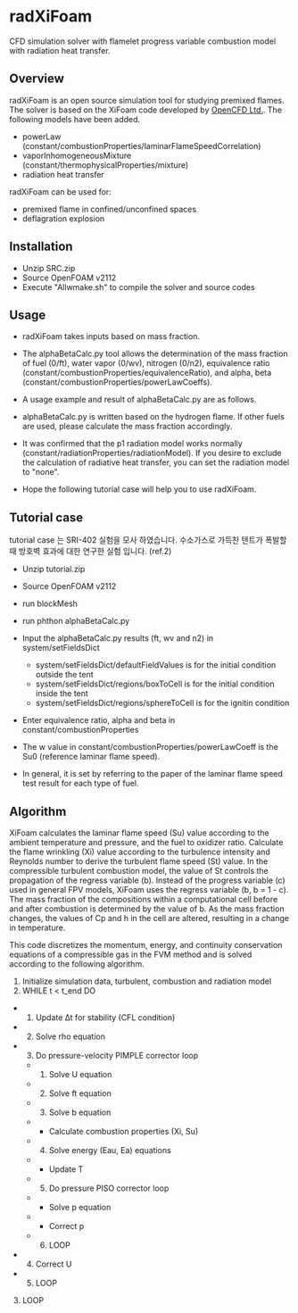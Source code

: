 # radXiFoam
CFD simulation solver with flamelet progress variable combustion model with radiation heat transfer.

## Overview
radXiFoam is an open source simulation tool for studying premixed flames. The solver is based on the XiFoam code developed by [OpenCFD Ltd.](http://openfoam.com/). 
The following models have been added.
* powerLaw (constant/combustionProperties/laminarFlameSpeedCorrelation)
* vaporInhomogeneousMixture (constant/thermophysicalProperties/mixture)
* radiation heat transfer

radXiFoam can be used for:
* premixed flame in confined/unconfined spaces 
* deflagration explosion

## Installation
- Unzip SRC.zip
- Source OpenFOAM v2112
- Execute "Allwmake.sh" to compile the solver and source codes

## Usage
- radXiFoam takes inputs based on mass fraction.
- The alphaBetaCalc.py tool allows the determination of the mass fraction of fuel (0/ft), water vapor (0/wv), nitrogen (0/n2), equivalence ratio  (constant/combustionProperties/equivalenceRatio), and alpha, beta (constant/combustionProperties/powerLawCoeffs).
- A usage example and result of alphaBetaCalc.py are as follows.


- alphaBetaCalc.py is written based on the hydrogen flame. If other fuels are used, please calculate the mass fraction accordingly.
- It was confirmed that the p1 radiation model works normally (constant/radiationProperties/radiationModel). If you desire to exclude the calculation of radiative heat transfer, you can set the radiation model to "none".

- Hope the following tutorial case will help you to use radXiFoam.

## Tutorial case
tutorial case 는 SRI-402 실험을 모사 하였습니다. 수소가스로 가득찬 텐트가 폭발할때 방호벽 효과에 대한 연구한 실험 입니다. (ref.2)


- Unzip tutorial.zip
- Source OpenFOAM v2112
- run blockMesh
- run phthon alphaBetaCalc.py 
- Input the alphaBetaCalc.py results (ft, wv and n2) in system/setFieldsDict
  - system/setFieldsDict/defaultFieldValues is for the initial condition outside the tent
  - system/setFieldsDict/regions/boxToCell is for the initial condition inside the tent
  - system/setFieldsDict/regions/sphereToCell is for the ignitin condition

- Enter equivalence ratio, alpha and beta in constant/combustionProperties
- The w value in constant/combustionProperties/powerLawCoeff is the Su0 (reference laminar flame speed). 
 - In general, it is set by referring to the paper of the laminar flame speed test result for each type of fuel.



## Algorithm
XiFoam calculates the laminar flame speed (Su) value according to the ambient temperature and pressure, and the fuel to oxidizer ratio. Calculate the flame wrinkling (Xi) value according to the turbulence intensity and Reynolds number to derive the turbulent flame speed (St) value. In the compressible turbulent combustion model, the value of St controls the propagation of the regress variable (b). Instead of the progress variable (c) used in general FPV models, XiFoam uses the regress variable (b, b = 1 - c).
The mass fraction of the compositions within a computational cell before and after combustion is determined by the value of b. As the mass fraction changes, the values of Cp and h in the cell are altered, resulting in a change in temperature.

This code discretizes the momentum, energy, and continuity conservation equations of a compressible gas in the FVM method and is solved according to the following algorithm.

 1. Initialize simulation data, turbulent, combustion and radiation model
 2. WHILE t < t_end DO
 - 1.	Update Δt for stability (CFL condition)
 - 2.	Solve rho equation
 - 3.	Do pressure-velocity PIMPLE corrector loop
   * 1. Solve U equation
   * 2. Solve ft equation
   * 3. Solve b equation
    *  - Calculate combustion properties (Xi, Su)
   * 4. Solve energy (Eau, Ea) equations
    *  - Update T
   * 5. Do pressure PISO corrector loop
    *  - Solve p equation
    *  - Correct p
   * 6. LOOP
 - 4.	Correct U
 - 5.	LOOP
 3. LOOP

